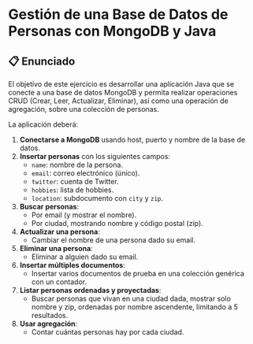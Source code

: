 #  Gestión de una Base de Datos de Personas con MongoDB y Java

## 📋 Enunciado

El objetivo de este ejercicio es desarrollar una aplicación Java que se conecte a una base de datos MongoDB y permita realizar operaciones CRUD (Crear, Leer, Actualizar, Eliminar), así como una operación de agregación, sobre una colección de personas.

La aplicación deberá:

1. **Conectarse a MongoDB** usando host, puerto y nombre de la base de datos.
2. **Insertar personas** con los siguientes campos:
   - `name`: nombre de la persona.
   - `email`: correo electrónico (único).
   - `twitter`: cuenta de Twitter.
   - `hobbies`: lista de hobbies.
   - `location`: subdocumento con `city` y `zip`.
3. **Buscar personas**:
   - Por email (y mostrar el nombre).
   - Por ciudad, mostrando nombre y código postal (zip).
4. **Actualizar una persona**:
   - Cambiar el nombre de una persona dado su email.
5. **Eliminar una persona**:
   - Eliminar a alguien dado su email.
6. **Insertar múltiples documentos**:
   - Insertar varios documentos de prueba en una colección genérica con un contador.
7. **Listar personas ordenadas y proyectadas**:
   - Buscar personas que vivan en una ciudad dada, mostrar solo nombre y zip, ordenadas por nombre ascendente, limitando a 5 resultados.
8. **Usar agregación**:
   - Contar cuántas personas hay por cada ciudad.
